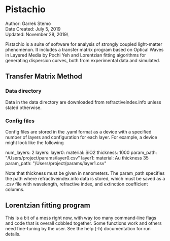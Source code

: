 # Pistachio

Author: Garrek Stemo\
Date Created: July 5, 2019\
Updated: November 28, 2019\

Pistachio is a suite of software for analysis of strongly coupled light-matter phenomenon. 
It includes a transfer matrix program based on Optical Waves in Layered Media by Pochi Yeh 
and Lorentzian fitting algorithms for generating dispersion curves, both
from experimental data and simulated.

## Transfer Matrix Method

### Data directory

Data in the data directory are downloaded from refractiveindex.info unless stated otherwise.

### Config files

Config files are stored in the .yaml format as a device with a specified
number of layers and configuration for each layer. For example, a device might
look like the following

num_layers: 2
layers:
    layer0:
        material: SiO2 
        thickness: 1000 
        param_path: "/Users/project/params/layer0.csv"
    layer1:
        material: Au
        thickness 35
        param_path: "/Users/project/params/layer1.csv"

Note that thickness must be given in nanometers. The param_path specifies
the path where refractiveindex.info data is stored, which must be saved as
a .csv file with wavelength, refractive index, and extinction coefficient
columns.


## Lorentzian fitting program

This is a bit of a mess right now, with way too many command-line flags and
code that is overall cobbled together. Some functions work and others need fine-tuning
by the user. See the help (-h) documentation for run details.
